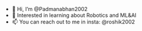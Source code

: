 - 👋 Hi, I’m @Padmanabhan2002
- 👀 Interested in learning about Robotics and ML&AI
- 📫 You can reach out to me in insta: @roshik2002


<!---
Padmanabhan2002/Padmanabhan2002 is a ✨ special ✨ repository because its `README.md` (this file) appears on your GitHub profile.
You can click the Preview link to take a look at your changes.
--->
